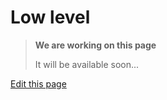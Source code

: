 # Low level

> **We are working on this page**
> 
> It will be available soon...

<div class="cust_edit_page"><a href="https://{{gh_path}}/_pages/low/low-level.md">Edit this page</a></div>
